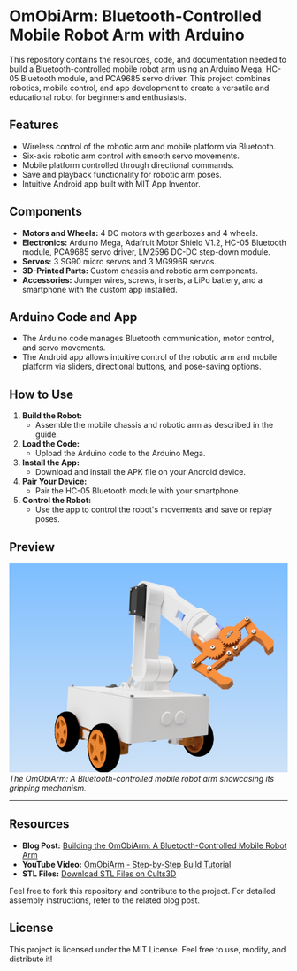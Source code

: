 # OmObiArm: Bluetooth-Controlled Mobile Robot Arm with Arduino

This repository contains the resources, code, and documentation needed to build a Bluetooth-controlled mobile robot arm using an Arduino Mega, HC-05 Bluetooth module, and PCA9685 servo driver. This project combines robotics, mobile control, and app development to create a versatile and educational robot for beginners and enthusiasts.

## Features
- Wireless control of the robotic arm and mobile platform via Bluetooth.
- Six-axis robotic arm control with smooth servo movements.
- Mobile platform controlled through directional commands.
- Save and playback functionality for robotic arm poses.
- Intuitive Android app built with MIT App Inventor.

## Components
- **Motors and Wheels:** 4 DC motors with gearboxes and 4 wheels.
- **Electronics:** Arduino Mega, Adafruit Motor Shield V1.2, HC-05 Bluetooth module, PCA9685 servo driver, LM2596 DC-DC step-down module.
- **Servos:** 3 SG90 micro servos and 3 MG996R servos.
- **3D-Printed Parts:** Custom chassis and robotic arm components.
- **Accessories:** Jumper wires, screws, inserts, a LiPo battery, and a smartphone with the custom app installed.

## Arduino Code and App
- The Arduino code manages Bluetooth communication, motor control, and servo movements.
- The Android app allows intuitive control of the robotic arm and mobile platform via sliders, directional buttons, and pose-saving options.

## How to Use
1. **Build the Robot:**
   - Assemble the mobile chassis and robotic arm as described in the guide.
2. **Load the Code:**
   - Upload the Arduino code to the Arduino Mega.
3. **Install the App:**
   - Download and install the APK file on your Android device.
4. **Pair Your Device:**
   - Pair the HC-05 Bluetooth module with your smartphone.
5. **Control the Robot:**
   - Use the app to control the robot's movements and save or replay poses.

## Preview
![OmObiArm Preview](rover_and_arm9.png)
*The OmObiArm: A Bluetooth-controlled mobile robot arm showcasing its gripping mechanism.*

---

## Resources
- **Blog Post:** [Building the OmObiArm: A Bluetooth-Controlled Mobile Robot Arm](https://omartronics.com/building-the-omobiarm)
- **YouTube Video:** [OmObiArm - Step-by-Step Build Tutorial](https://youtu.be/your_video_id_here)
- **STL Files:** [Download STL Files on Cults3D](https://cults3d.com/en/3d-model/your_model_here)

Feel free to fork this repository and contribute to the project. For detailed assembly instructions, refer to the related blog post.

## License
This project is licensed under the MIT License. Feel free to use, modify, and distribute it!
